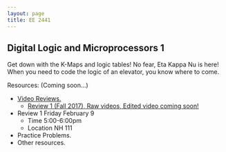 ```yaml
---
layout: page
title: EE 2441
---
```


## Digital Logic and Microprocessors 1
Get down with the K-Maps and logic tables! No fear, Eta Kappa Nu is here! 
When you need to code the logic of an elevator, you know where to come.

Resources: (Coming soon...)
- [Video Reviews.](https://youtube.com/channel/UCV0OmOABl9S8e4QHvtNHLow)
  - [Review 1 (Fall 2017), Raw videos, Edited video coming soon!](https://youtu.be/qbHzVsKSc-g)
- Review 1 Friday February 9 
  - Time 5:00-6:00pm 
  - Location NH 111
- Practice Problems. 
- Other resources.
